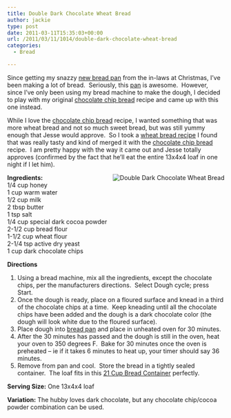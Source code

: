 ```yaml
---
title: Double Dark Chocolate Wheat Bread
author: jackie
type: post
date: 2011-03-11T15:35:03+00:00
url: /2011/03/11/1014/double-dark-chocolate-wheat-bread
categories:
  - Bread

---
```

Since getting my snazzy <a href="http://www.amazon.com/USA-Pans-Pullman-Aluminized-Americoat/dp/B002UNMZPI?tag=literescap-20" target="_blank">new bread pan</a> from the in-laws at Christmas, I&#8217;ve been making a lot of bread.  Seriously, this <a href="http://www.amazon.com/USA-Pans-Pullman-Aluminized-Americoat/dp/B002UNMZPI?tag=literescap-20" target="_blank">pan</a> is awesome.  However, since I&#8217;ve only been using my bread machine to make the dough, I decided to play with my original <a href="/2008/10/24/60/chocolate-chip-bread" target="_blank">chocolate chip bread</a> recipe and came up with this one instead.

While I love the <a href="/2008/10/24/60/chocolate-chip-bread" target="_blank">chocolate chip bread</a> recipe, I wanted something that was more wheat bread and not so much sweet bread, but was still yummy enough that Jesse would approve.  So I took a [wheat bread recipe][1] I found that was really tasty and kind of merged it with the <a href="/2008/10/24/60/chocolate-chip-bread" target="_blank">chocolate chip bread</a> recipe.  I am pretty happy with the way it came out and Jesse totally approves (confirmed by the fact that he&#8217;ll eat the entire 13x4x4 loaf in one night if I let him).

<img decoding="async" style="margin: 0pt 0pt 10px 10px; float: right;" src="/wp-content/uploads/2011/03/Double-Dark-Chocolate-Wheat-Bread.jpg" alt="Double Dark Chocolate Wheat Bread" /> **Ingredients:**  
1/4 cup honey  
1 cup warm water  
1/2 cup milk  
2 tbsp butter  
1 tsp salt  
1/4 cup special dark cocoa powder  
2-1/2 cup bread flour  
1-1/2 cup wheat flour  
2-1/4 tsp active dry yeast  
1 cup dark chocolate chips

**Directions**

  1. Using a bread machine, mix all the ingredients, except the chocolate chips, per the manufacturers directions.  Select Dough cycle; press Start.
  2. Once the dough is ready, place on a floured surface and knead in a third of the chocolate chips at a time.  Keep kneading until all the chocolate chips have been added and the dough is a dark chocolate color (the dough will look white due to the floured surface).
  3. Place dough into <a href="http://www.amazon.com/USA-Pans-Pullman-Aluminized-Americoat/dp/B002UNMZPI?tag=literescap-20" target="_blank">bread pan</a> and place in unheated oven for 30 minutes.
  4. After the 30 minutes has passed and the dough is still in the oven, heat your oven to 350 degrees F.  Bake for 30 minutes once the oven is preheated &#8211; ie if it takes 6 minutes to heat up, your timer should say 36 minutes.
  5. Remove from pan and cool.  Store the bread in a tightly sealed container.  The loaf fits in this <a href="http://www.amazon.com/Heritage-Mint-HPL849P-Storage-Container/dp/B001E95JBQ?tag=literescap-20" target="_blank">21 Cup Bread Container</a> perfectly.

**Serving Size:** One 13x4x4 loaf

**Variation:** The hubby loves dark chocolate, but any chocolate chip/cocoa powder combination can be used.

 [1]: /2011/03/10/1016/whole-wheat-bread-2
